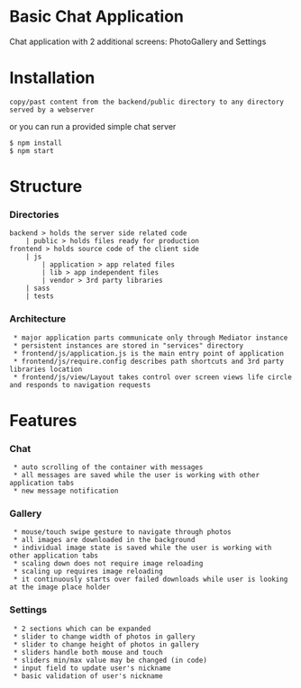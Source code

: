 # Basic Chat Application
Chat application with 2 additional screens: PhotoGallery and Settings 
    
# Installation
    copy/past content from the backend/public directory to any directory served by a webserver
         
or you can run a provided simple chat server

    $ npm install
    $ npm start

# Structure
### Directories
    backend > holds the server side related code
        | public > holds files ready for production 
    frontend > holds source code of the client side
        | js 
            | application > app related files
            | lib > app independent files
            | vendor > 3rd party libraries
        | sass
        | tests
        
### Architecture
     * major application parts communicate only through Mediator instance
     * persistent instances are stored in "services" directory
     * frontend/js/application.js is the main entry point of application 
     * frontend/js/require.config describes path shortcuts and 3rd party libraries location
     * frontend/js/view/Layout takes control over screen views life circle and responds to navigation requests
    
# Features
### Chat
     * auto scrolling of the container with messages
     * all messages are saved while the user is working with other application tabs  
     * new message notification
     
### Gallery
     * mouse/touch swipe gesture to navigate through photos
     * all images are downloaded in the background 
     * individual image state is saved while the user is working with other application tabs
     * scaling down does not require image reloading
     * scaling up requires image reloading
     * it continuously starts over failed downloads while user is looking at the image place holder

### Settings
     * 2 sections which can be expanded 
     * slider to change width of photos in gallery
     * slider to change height of photos in gallery
     * sliders handle both mouse and touch
     * sliders min/max value may be changed (in code)
     * input field to update user's nickname
     * basic validation of user's nickname
